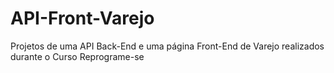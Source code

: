 # API-Front-Varejo
Projetos de uma API Back-End e uma página Front-End de Varejo realizados durante o Curso Reprograme-se
